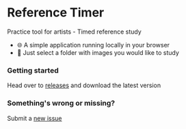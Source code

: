 # Reference Timer
Practice tool for artists - Timed reference study

* 🌐 A simple application running locally in your browser 
* 📂 Just select a folder with images you would like to study

### Getting started
Head over to [releases](https://github.com/nadeshiko-rose/reference-timer/releases) and download the latest version

### Something's wrong or missing?
Submit a [new issue](https://github.com/nadeshiko-rose/reference-timer/issues/new)
